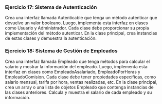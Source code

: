 ### Ejercicio 17: Sistema de Autenticación

Crea una interfaz llamada Autenticable que tenga un método autenticar que devuelve un valor
booleano. Luego, implementa esta interfaz en clases como Usuario y Administrador. Cada clase
debe proporcionar su propia implementación del método autenticar. En la clase principal, crea
instancias de estas clases y demuestra la autenticación.

### Ejercicio 18: Sistema de Gestión de Empleados

Crea una interfaz llamada Empleado que tenga métodos para calcular el salario y mostrar la
información del empleado. Luego, implementa esta interfaz en clases como
EmpleadoAsalariado, EmpleadoPorHoras y EmpleadoComision. Cada clase debe tener
propiedades específicas, como salario mensual, tarifa por hora, ventas realizadas, etc.
En la clase principal, crea un array o una lista de objetos Empleado que contenga instancias de
las clases anteriores. Calcula y muestra el salario de cada empleado y su información.
